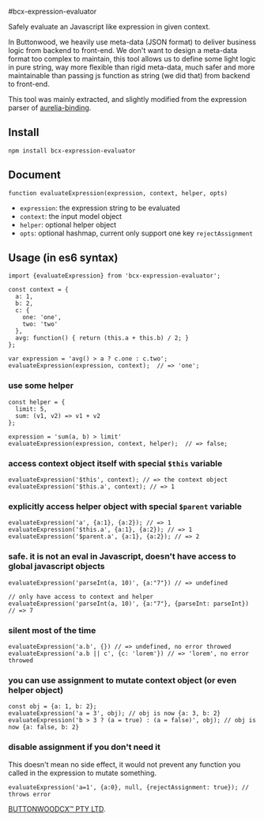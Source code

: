 #bcx-expression-evaluator

Safely evaluate an Javascript like expression in given context.

In Buttonwood, we heavily use meta-data (JSON format) to deliver business logic from backend to front-end. We don't want to design a meta-data format too complex to maintain, this tool allows us to define some light logic in pure string, way more flexible than rigid meta-data, much safer and more maintainable than passing js function as string (we did that) from backend to front-end.

This tool was mainly extracted, and slightly modified from the expression parser of [aurelia-binding](https://github.com/aurelia/binding).

## Install

    npm install bcx-expression-evaluator

## Document

`function evaluateExpression(expression, context, helper, opts)`

  * `expression`: the expression string to be evaluated
  * `context`: the input model object
  * `helper`: optional helper object
  * `opts`: optional hashmap, current only support one key `rejectAssignment`

## Usage (in es6 syntax)

    import {evaluateExpression} from 'bcx-expression-evaluator';

    const context = {
      a: 1,
      b: 2,
      c: {
        one: 'one',
        two: 'two'
      },
      avg: function() { return (this.a + this.b) / 2; }
    };

    var expression = 'avg() > a ? c.one : c.two';
    evaluateExpression(expression, context);  // => 'one';


### use some helper

    const helper = {
      limit: 5,
      sum: (v1, v2) => v1 + v2
    };

    expression = 'sum(a, b) > limit'
    evaluateExpression(expression, context, helper);  // => false;

### access context object itself with special `$this` variable

    evaluateExpression('$this', context); // => the context object
    evaluateExpression('$this.a', context); // => 1

### explicitly access helper object with special `$parent` variable

    evaluateExpression('a', {a:1}, {a:2}); // => 1
    evaluateExpression('$this.a', {a:1}, {a:2}); // => 1
    evaluateExpression('$parent.a', {a:1}, {a:2}); // => 2

### safe. it is not an eval in Javascript, doesn't have access to global javascript objects

    evaluateExpression('parseInt(a, 10)', {a:"7"}) // => undefined

    // only have access to context and helper
    evaluateExpression('parseInt(a, 10)', {a:"7"}, {parseInt: parseInt}) // => 7

### silent most of the time

    evaluateExpression('a.b', {}) // => undefined, no error throwed
    evaluateExpression('a.b || c', {c: 'lorem'}) // => 'lorem', no error throwed

### you can use assignment to mutate context object (or even helper object)

    const obj = {a: 1, b: 2};
    evaluateExpression('a = 3', obj); // obj is now {a: 3, b: 2}
    evaluateExpression('b > 3 ? (a = true) : (a = false)', obj); // obj is now {a: false, b: 2}

### disable assignment if you don't need it
This doesn't mean no side effect, it would not prevent any function you called in the expression to mutate something.

    evaluateExpression('a=1', {a:0}, null, {rejectAssignment: true}); // throws error

[BUTTONWOODCX™ PTY LTD](http://www.buttonwood.com.au).
